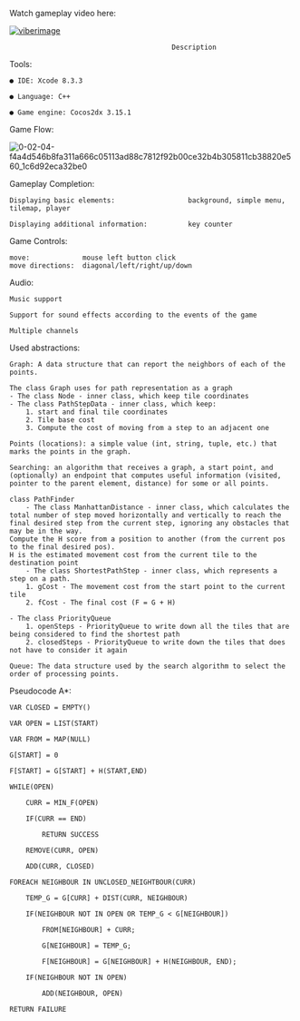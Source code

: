 Watch gameplay video here:

[![viberimage](https://user-images.githubusercontent.com/38033580/44616426-0b998900-a858-11e8-8c2b-05b664429490.jpg)
](http://www.youtube.com/embed/kY81mSSV4P8)


                                            Description

Tools:

    ● IDE: Xcode 8.3.3

    ● Language: C++

    ● Game engine: Cocos2dx 3.15.1

Game Flow:

![0-02-04-f4a4d546b8fa311a666c05113ad88c7812f92b00ce32b4b305811cb38820e560_1c6d92eca32be0](https://user-images.githubusercontent.com/38033580/44617141-53bfa800-a866-11e8-9217-e92aa5ba5db4.jpg)

Gameplay Completion:

    Displaying basic elements:                  background, simple menu, tilemap, player

    Displaying additional information:     	    key counter

Game Controls:

    move:	          mouse left button click
    move directions:  diagonal/left/right/up/down

Audio:

    Music support

    Support for sound effects according to the events of the game

    Multiple channels

Used abstractions:

    Graph: A data structure that can report the neighbors of each of the points.

    The class Graph uses for path representation as a graph
    - The class Node - inner class, which keep tile coordinates
    - The class PathStepData - inner class, which keep:
        1. start and final tile coordinates
        2. Tile base cost
        3. Compute the cost of moving from a step to an adjacent one

    Points (locations): a simple value (int, string, tuple, etc.) that marks the points in the graph.

    Searching: an algorithm that receives a graph, a start point, and (optionally) an endpoint that computes useful information (visited, pointer to the parent element, distance) for some or all points.

    class PathFinder
        - The class ManhattanDistance - inner class, which calculates the total number of step moved horizontally and vertically to reach the final desired step from the current step, ignoring any obstacles that may be in the way.
    Compute the H score from a position to another (from the current pos to the final desired pos).
    H is the estimated movement cost from the current tile to the destination point
        - The class ShortestPathStep - inner class, which represents a step on a path.
        1. gCost - The movement cost from the start point to the current tile
        2. fCost - The final cost (F = G + H)

    - The class PriorityQueue 
        1. openSteps - PriorityQueue to write down all the tiles that are being considered to find the shortest path
        2. closedSteps - PriorityQueue to write down the tiles that does not have to consider it again

    Queue: The data structure used by the search algorithm to select the order of processing points.

Pseudocode A*:

    VAR CLOSED = EMPTY()

    VAR OPEN = LIST(START)

    VAR FROM = MAP(NULL)

    G[START] = 0

    F[START] = G[START] + H(START,END)

    WHILE(OPEN)

        CURR = MIN_F(OPEN)

        IF(CURR == END)

            RETURN SUCCESS

        REMOVE(CURR, OPEN)

        ADD(CURR, CLOSED)

    FOREACH NEIGHBOUR IN UNCLOSED_NEIGHTBOUR(CURR)

        TEMP_G = G[CURR] + DIST(CURR, NEIGHBOUR)

        IF(NEIGHBOUR NOT IN OPEN OR TEMP_G < G[NEIGHBOUR])

            FROM[NEIGHBOUR] + CURR;

            G[NEIGHBOUR] = TEMP_G;

            F[NEIGHBOUR] = G[NEIGHBOUR] + H(NEIGHBOUR, END);

        IF(NEIGHBOUR NOT IN OPEN)

            ADD(NEIGHBOUR, OPEN)

    RETURN FAILURE

